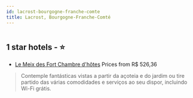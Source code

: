 ```yaml
---
id: lacrost-bourgogne-franche-comte
title: Lacrost, Bourgogne-Franche-Comté
---
```


<center><img src="https://i.travelapi.com/hotels/49000000/48540000/48532300/48532294/b983399e_z.jpg" alt="" /></center>


##  1 star hotels - ⭐️

-    [Le Meix des Fort Chambre d'hôtes](https://us.hurb.com/hotels/lacrost/le-meix-des-fort-chambre-d-hotes-HT-DIHZ?cmp=18055) Prices from R$ 526,36
   > Contemple fantásticas vistas a partir da açoteia e do jardim ou tire partido das várias comodidades e serviços ao seu dispor, incluindo Wi-Fi grátis.

